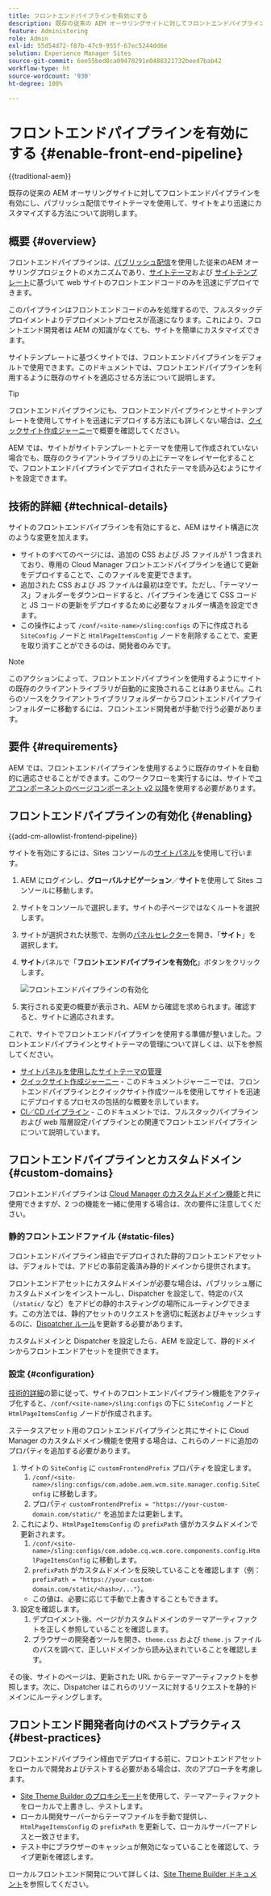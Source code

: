 ```yaml
---
title: フロントエンドパイプラインを有効にする
description: 既存の従来の AEM オーサリングサイトに対してフロントエンドパイプラインを有効にし、パブリッシュ配信でサイトテーマを使用して、サイトをより迅速にカスタマイズする方法について説明します。
feature: Administering
role: Admin
exl-id: 55d54d72-f87b-47c9-955f-67ec5244dd6e
solution: Experience Manager Sites
source-git-commit: 6ee55bed8ca09470291e0488321732beed7bab42
workflow-type: ht
source-wordcount: '930'
ht-degree: 100%

---
```



# フロントエンドパイプラインを有効にする {#enable-front-end-pipeline}

{{traditional-aem}}

既存の従来の AEM オーサリングサイトに対してフロントエンドパイプラインを有効にし、パブリッシュ配信でサイトテーマを使用して、サイトをより迅速にカスタマイズする方法について説明します。

## 概要 {#overview}

フロントエンドパイプラインは、[パブリッシュ配信](/help/sites-cloud/authoring/author-publish.md)を使用した従来のAEM オーサリングプロジェクトのメカニズムであり、[サイトテーマ](site-themes.md)および [サイトテンプレート](site-templates.md)に基づいて web サイトのフロントエンドコードのみを迅速にデプロイできます。

このパイプラインはフロントエンドコードのみを処理するので、フルスタックデプロイメントよりデプロイメントプロセスが高速になります。これにより、フロントエンド開発者は AEM の知識がなくても、サイトを簡単にカスタマイズできます。

サイトテンプレートに基づくサイトでは、フロントエンドパイプラインをデフォルトで使用できます。このドキュメントでは、フロントエンドパイプラインを利用するように既存のサイトを適応させる方法について説明します。

>[!TIP]
>
>フロントエンドパイプラインにも、フロントエンドパイプラインとサイトテンプレートを使用してサイトを迅速にデプロイする方法にも詳しくない場合は、[クイックサイト作成ジャーニー](/help/journey-sites/quick-site/overview.md)で概要を確認してください。

AEM では、サイトがサイトテンプレートとテーマを使用して作成されていない場合でも、既存のクライアントライブラリの上にテーマをレイヤー化することで、フロントエンドパイプラインでデプロイされたテーマを読み込むようにサイトを設定できます。

## 技術的詳細 {#technical-details}

サイトのフロントエンドパイプラインを有効にすると、AEM はサイト構造に次のような変更を加えます。

* サイトのすべてのページには、追加の CSS および JS ファイルが 1 つ含まれており、専用の Cloud Manager フロントエンドパイプラインを通じて更新をデプロイすることで、このファイルを変更できます。
* 追加された CSS および JS ファイルは最初は空です。ただし、「テーマソース」フォルダーをダウンロードすると、パイプラインを通じて CSS コードと JS コードの更新をデプロイするために必要なフォルダー構造を設定できます。
* この操作によって `/conf/<site-name>/sling:configs` の下に作成される `SiteConfig` ノードと `HtmlPageItemsConfig` ノードを削除することで、変更を取り消すことができるのは、開発者のみです。

>[!NOTE]
>
>このアクションによって、フロントエンドパイプラインを使用するようにサイトの既存のクライアントライブラリが自動的に変換されることはありません。これらのソースをクライアントライブラリフォルダーからフロントエンドパイプラインフォルダーに移動するには、フロントエンド開発者が手動で行う必要があります。

## 要件 {#requirements}

AEM では、フロントエンドパイプラインを使用するように既存のサイトを自動的に適応させることができます。このワークフローを実行するには、サイトで[コアコンポーネントのページコンポーネント v2 以降](https://experienceleague.adobe.com/ja/docs/experience-manager-core-components/using/wcm-components/page)を使用する必要があります。

## フロントエンドパイプラインの有効化 {#enabling}

{{add-cm-allowlist-frontend-pipeline}}

サイトを有効にするには、Sites コンソールの[サイトパネル](site-rail.md)を使用して行います。

1. AEM にログインし、**グローバルナビゲーション**／**サイト**&#x200B;を使用して Sites コンソールに移動します。
1. サイトをコンソールで選択します。サイトの子ページではなくルートを選択します。
1. サイトが選択された状態で、左側の[パネルセレクター](/help/sites-cloud/authoring/basic-handling.md#rail-selector)を開き、「**サイト**」を選択します。
1. **サイト**&#x200B;パネルで「**フロントエンドパイプラインを有効化**」ボタンをクリックします。

   ![フロントエンドパイプラインの有効化](/help/sites-cloud/administering/assets/enable-front-end-pipeline.png)

1. 実行される変更の概要が表示され、AEM から確認を求められます。確認すると、サイトに適応されます。

これで、サイトでフロントエンドパイプラインを使用する準備が整いました。フロントエンドパイプラインとサイトテーマの管理について詳しくは、以下を参照してください。

* [サイトパネルを使用したサイトテーマの管理](site-rail.md)
* [クイックサイト作成ジャーニー](/help/journey-sites/quick-site/overview.md) - このドキュメントジャーニーでは、フロントエンドパイプラインとクイックサイト作成ツールを使用してサイトを迅速にデプロイするプロセスの包括的な概要を示しています。
* [CI／CD パイプライン](/help/implementing/cloud-manager/configuring-pipelines/introduction-ci-cd-pipelines.md#front-end) - このドキュメントでは、フルスタックパイプラインおよび web 階層設定パイプラインとの関連でフロントエンドパイプラインについて説明しています。

## フロントエンドパイプラインとカスタムドメイン {#custom-domains}

フロントエンドパイプラインは [Cloud Manager のカスタムドメイン機能](/help/implementing/cloud-manager/custom-domain-names/introduction.md)と共に使用できますが、2 つの機能を一緒に使用する場合は、次の要件に注意してください。

### 静的フロントエンドファイル {#static-files}

フロントエンドパイプライン経由でデプロイされた静的フロントエンドアセットは、デフォルトでは、アドビの事前定義済み静的ドメインから提供されます。

フロントエンドアセットにカスタムドメインが必要な場合は、パブリッシュ層にカスタムドメインをインストールし、Dispatcher を設定して、特定のパス（`/static/` など）をアドビの静的ホスティングの場所にルーティングできます。この方法では、静的アセットのリクエストを適切に転送およびキャッシュするのに、[Dispatcher ルール](https://experienceleague.adobe.com/ja/docs/experience-manager-dispatcher/using/dispatcher)を更新する必要があります。

カスタムドメインと Dispatcher を設定したら、AEM を設定して、静的ドメインからフロントエンドアセットを提供できます。

### 設定 {#configuration}

[技術的詳細](#technical-details)の節に従って、サイトのフロントエンドパイプライン機能をアクティブ化すると、`/conf/<site-name>/sling:configs` の下に `SiteConfig` ノードと `HtmlPageItemsConfig` ノードが作成されます。

ステータスアセット用のフロントエンドパイプラインと共にサイトに Cloud Manager のカスタムドメイン機能を使用する場合は、これらのノードに追加のプロパティを追加する必要があります。

1. サイトの `SiteConfig` に `customFrontendPrefix` プロパティを設定します。
   1. `/conf/<site-name>/sling:configs/com.adobe.aem.wcm.site.manager.config.SiteConfig` に移動します。
   1. プロパティ `customFrontendPrefix = "https://your-custom-domain.com/static/"` を追加または更新します。
1. これにより、`HtmlPageItemsConfig` の `prefixPath` 値がカスタムドメインで更新されます。
   1. `/conf/<site-name>/sling:configs/com.adobe.cq.wcm.core.components.config.HtmlPageItemsConfig` に移動します。
   1. `prefixPath` がカスタムドメインを反映していることを確認します（例：`prefixPath = "https://your-custom-domain.com/static/<hash>/..."`）。
   * この値は、必要に応じて手動で上書きすることもできます。
1. 設定を確認します。
   1. デプロイメント後、ページがカスタムドメインのテーマアーティファクトを正しく参照していることを確認します。
   1. ブラウザーの開発者ツールを開き、`theme.css` および `theme.js` ファイルのパスを調べて、正しいドメインから読み込まれていることを確認します。

その後、サイトのページは、更新された URL からテーマアーティファクトを参照します。次に、Dispatcher はこれらのリソースに対するリクエストを静的ドメインにルーティングします。

## フロントエンド開発者向けのベストプラクティス {#best-practices}

フロントエンドパイプライン経由でデプロイする前に、フロントエンドアセットをローカルで開発およびテストする必要がある場合は、次のアプローチを考慮します。

* [Site Theme Builder のプロキシモード](https://github.com/adobe/aem-site-theme-builder?tab=readme-ov-file#proxy)を使用して、テーマアーティファクトをローカルで上書きし、テストします。
* ローカル開発サーバーからテーマファイルを手動で提供し、`HtmlPageItemsConfig` の `prefixPath` を更新して、ローカルサーバーアドレスと一致させます。
* テスト中にブラウザーのキャッシュが無効になっていることを確認して、ライブ更新を確認します。

ローカルフロントエンド開発について詳しくは、[Site Theme Builder ドキュメント](https://github.com/adobe/aem-site-theme-builder)を参照してください。
